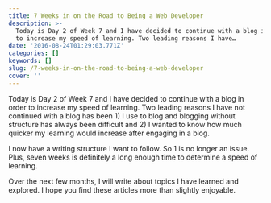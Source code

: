 ```yaml
---
title: 7 Weeks in on the Road to Being a Web Developer
description: >-
  Today is Day 2 of Week 7 and I have decided to continue with a blog in order
  to increase my speed of learning. Two leading reasons I have…
date: '2016-08-24T01:29:03.771Z'
categories: []
keywords: []
slug: /7-weeks-in-on-the-road-to-being-a-web-developer
cover: ''
---
```


Today is Day 2 of Week 7 and I have decided to continue with a blog in order to increase my speed of learning. Two leading reasons I have not continued with a blog has been 1) I use to blog and blogging without structure has always been difficult and 2) I wanted to know how much quicker my learning would increase after engaging in a blog.

I now have a writing structure I want to follow. So 1 is no longer an issue. Plus, seven weeks is definitely a long enough time to determine a speed of learning.

Over the next few months, I will write about topics I have learned and explored. I hope you find these articles more than slightly enjoyable.